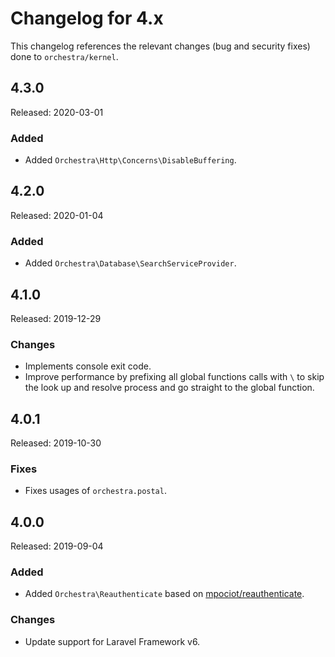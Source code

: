 # Changelog for 4.x

This changelog references the relevant changes (bug and security fixes) done to `orchestra/kernel`.

## 4.3.0

Released: 2020-03-01

### Added

* Added `Orchestra\Http\Concerns\DisableBuffering`.


## 4.2.0

Released: 2020-01-04

### Added 

* Added `Orchestra\Database\SearchServiceProvider`.

## 4.1.0

Released: 2019-12-29

### Changes

* Implements console exit code.
* Improve performance by prefixing all global functions calls with `\` to skip the look up and resolve process and go straight to the global function.

## 4.0.1

Released: 2019-10-30

### Fixes

* Fixes usages of `orchestra.postal`.

## 4.0.0 

Released: 2019-09-04

### Added

* Added `Orchestra\Reauthenticate` based on [mpociot/reauthenticate](https://github.com/mpociot/reauthenticate).

### Changes

* Update support for Laravel Framework v6.
